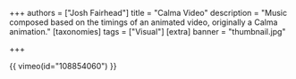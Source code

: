 +++
authors = ["Josh Fairhead"]
title = "Calma Video"
description = "Music composed based on the timings of an animated video, originally a Calma animation."
[taxonomies]
tags = ["Visual"]
[extra]
banner = "thumbnail.jpg"

+++

{{ vimeo(id="108854060") }}